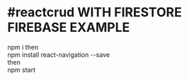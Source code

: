 <h1>#reactcrud WITH FIRESTORE FIREBASE EXAMPLE </h1>
npm i
then<br>
npm install react-navigation --save<br>
then<br>
npm start
